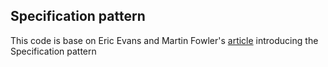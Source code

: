 ## Specification pattern
This code is base on Eric Evans and Martin Fowler's [article](http://martinfowler.com/apsupp/spec.pdf) introducing the Specification pattern


```csharp

```

